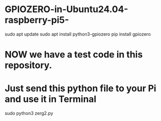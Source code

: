 # GPIOZERO-in-Ubuntu24.04-raspberry-pi5-

sudo apt update
sudo apt install python3-gpiozero
pip install gpiozero

# NOW we have a test code in this repository.
# Just send this python file to your Pi and use it in Terminal

sudo python3 zerg2.py
